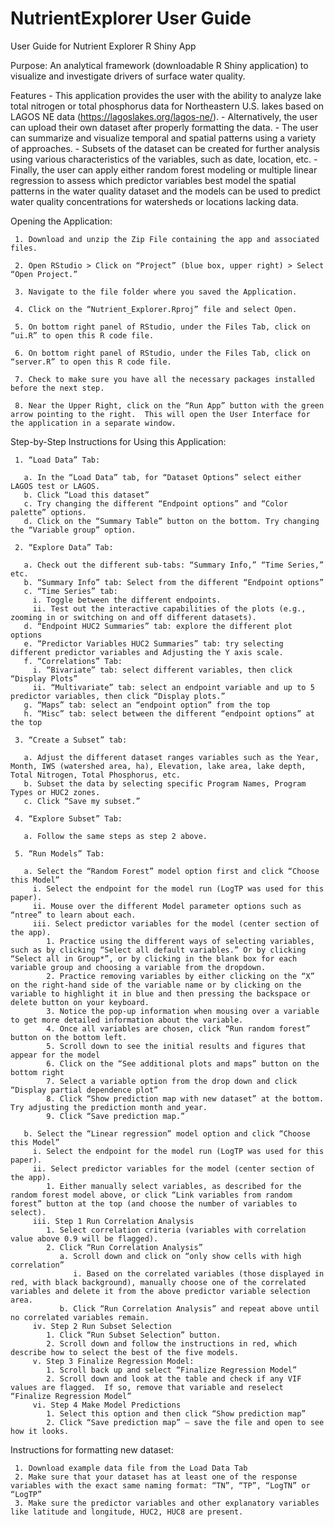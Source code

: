 # NutrientExplorer User Guide

User Guide for Nutrient Explorer R Shiny App

Purpose: An analytical framework (downloadable R Shiny application) to visualize and investigate drivers of surface water quality.

Features
     - This application provides the user with the ability to analyze lake total nitrogen or total phosphorus data for Northeastern U.S. lakes based on LAGOS NE data (https://lagoslakes.org/lagos-ne/).
     - Alternatively, the user can upload their own dataset after properly formatting the data. 
     - The user can summarize and visualize temporal and spatial patterns using a variety of approaches.
     - Subsets of the dataset can be created for further analysis using various characteristics of the variables, such as date, location, etc. 
     - Finally, the user can apply either random forest modeling or multiple linear regression to assess which predictor variables best model the spatial patterns in the water quality dataset and the models can be used to predict water quality concentrations for watersheds or locations lacking data. 


Opening the Application:

     1. Download and unzip the Zip File containing the app and associated files.
     
     2. Open RStudio > Click on “Project” (blue box, upper right) > Select “Open Project.”
     
     3. Navigate to the file folder where you saved the Application.
     
     4. Click on the “Nutrient_Explorer.Rproj” file and select Open.
     
     5. On bottom right panel of RStudio, under the Files Tab, click on “ui.R” to open this R code file.
     
     6. On bottom right panel of RStudio, under the Files Tab, click on “server.R” to open this R code file.
     
     7. Check to make sure you have all the necessary packages installed before the next step.
     
     8. Near the Upper Right, click on the “Run App” button with the green arrow pointing to the right.  This will open the User Interface for the application in a separate window.

Step-by-Step Instructions for Using this Application:

     1. “Load Data” Tab:
     
       a. In the “Load Data” tab, for “Dataset Options” select either LAGOS test or LAGOS. 
       b. Click “Load this dataset”
       c. Try changing the different “Endpoint options” and “Color palette” options. 
       d. Click on the “Summary Table” button on the bottom. Try changing the “Variable group” option.
       
     2. “Explore Data” Tab:
     
       a. Check out the different sub-tabs: “Summary Info,” “Time Series,” etc.
       b. “Summary Info” tab: Select from the different “Endpoint options”
       c. “Time Series” tab: 
         i. Toggle between the different endpoints. 
         ii. Test out the interactive capabilities of the plots (e.g., zooming in or switching on and off different datasets).
       d. “Endpoint HUC2 Summaries” tab: explore the different plot options
       e. “Predictor Variables HUC2 Summaries” tab: try selecting different predictor variables and Adjusting the Y axis scale. 
       f. “Correlations” Tab: 
         i. “Bivariate” tab: select different variables, then click “Display Plots”
         ii. “Multivariate” tab: select an endpoint variable and up to 5 predictor variables, then click “Display plots.”
       g. “Maps” tab: select an “endpoint option” from the top
       h. “Misc” tab: select between the different “endpoint options” at the top
       
     3. “Create a Subset” tab: 
     
       a. Adjust the different dataset ranges variables such as the Year, Month, IWS (watershed area, ha), Elevation, lake area, lake depth, Total Nitrogen, Total Phosphorus, etc.
       b. Subset the data by selecting specific Program Names, Program Types or HUC2 zones.
       c. Click “Save my subset.”
       
     4. “Explore Subset” Tab:
     
       a. Follow the same steps as step 2 above. 
       
     5. “Run Models” Tab: 
     
       a. Select the “Random Forest” model option first and click “Choose this Model”
         i. Select the endpoint for the model run (LogTP was used for this paper). 
         ii. Mouse over the different Model parameter options such as “ntree” to learn about each. 
         iii. Select predictor variables for the model (center section of the app).
            1. Practice using the different ways of selecting variables, such as by clicking “Select all default variables.” Or by clicking “Select all in Group*”, or by clicking in the blank box for each variable group and choosing a variable from the dropdown. 
            2. Practice removing variables by either clicking on the “X” on the right-hand side of the variable name or by clicking on the variable to highlight it in blue and then pressing the backspace or delete button on your keyboard.  
            3. Notice the pop-up information when mousing over a variable to get more detailed information about the variable. 
            4. Once all variables are chosen, click “Run random forest” button on the bottom left. 
            5. Scroll down to see the initial results and figures that appear for the model
            6. Click on the “See additional plots and maps” button on the bottom right
            7. Select a variable option from the drop down and click “Display partial dependence plot”
            8. Click “Show prediction map with new dataset” at the bottom.  Try adjusting the prediction month and year.  
            9. Click “Save prediction map.”
            
       b. Select the “Linear regression” model option and click “Choose this Model”
         i. Select the endpoint for the model run (LogTP was used for this paper). 
         ii. Select predictor variables for the model (center section of the app).
            1. Either manually select variables, as described for the random forest model above, or click “Link variables from random forest” button at the top (and choose the number of variables to select). 
         iii. Step 1 Run Correlation Analysis
            1. Select correlation criteria (variables with correlation value above 0.9 will be flagged). 
            2. Click “Run Correlation Analysis”
               a. Scroll down and click on “only show cells with high correlation”
                  i. Based on the correlated variables (those displayed in red, with black background), manually choose one of the correlated variables and delete it from the above predictor variable selection area. 
               b. Click “Run Correlation Analysis” and repeat above until no correlated variables remain. 
         iv. Step 2 Run Subset Selection
            1. Click “Run Subset Selection” button.
            2. Scroll down and follow the instructions in red, which describe how to select the best of the five models. 
         v. Step 3 Finalize Regression Model:
            1. Scroll back up and select “Finalize Regression Model”
            2. Scroll down and look at the table and check if any VIF values are flagged.  If so, remove that variable and reselect “Finalize Regression Model”
         vi. Step 4 Make Model Predictions 
            1. Select this option and then click “Show prediction map”
            2. Click “Save prediction map” – save the file and open to see how it looks. 

Instructions for formatting new dataset:

     1. Download example data file from the Load Data Tab  
     2. Make sure that your dataset has at least one of the response variables with the exact same naming format: “TN”, “TP”, “LogTN” or “LogTP”
     3. Make sure the predictor variables and other explanatory variables like latitude and longitude, HUC2, HUC8 are present.  

